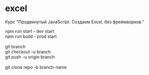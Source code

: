 # excel
Курс "Продвинутый JavaScript. Создаем Excel, без фреймворков."

npm run start - dev start </br>
npm run build - prod start </br>
</br>
git branch </br>
git checkout -u branch </br>
git push -u origin branch </br>
</br>
git clone repo -b branch-name
